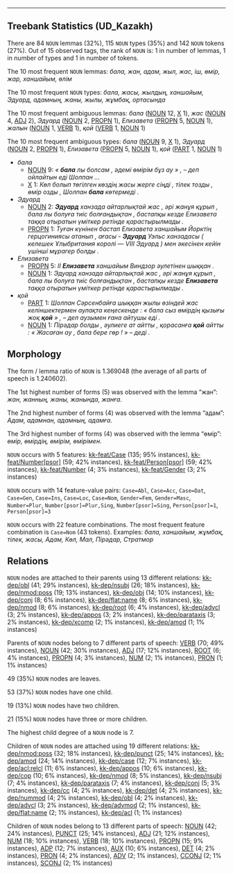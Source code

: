

--------------------------------------------------------------------------------

## Treebank Statistics (UD_Kazakh)

There are 84 `NOUN` lemmas (32%), 115 `NOUN` types (35%) and 142 `NOUN` tokens (27%).
Out of 15 observed tags, the rank of `NOUN` is: 1 in number of lemmas, 1 in number of types and 1 in number of tokens.

The 10 most frequent `NOUN` lemmas: <em>бала, жан, адам, жыл, жас, іш, өмір, жар, ханшайым, өлім</em>

The 10 most frequent `NOUN` types:  <em>бала, жасы, жылдың, ханшайым, Эдуард, адамның, жаны, жылы, жұмбақ, ортасында</em>

The 10 most frequent ambiguous lemmas: <em>бала</em> ([NOUN]() 12, [X]() 1), <em>жас</em> ([NOUN]() 4, [ADJ]() 2), <em>Эдуард</em> ([NOUN]() 2, [PROPN]() 1), <em>Елизавета</em> ([PROPN]() 5, [NOUN]() 1), <em>жалын</em> ([NOUN]() 1, [VERB]() 1), <em>қой</em> ([VERB]() 1, [NOUN]() 1)

The 10 most frequent ambiguous types:  <em>бала</em> ([NOUN]() 9, [X]() 1), <em>Эдуард</em> ([NOUN]() 2, [PROPN]() 1), <em>Елизавета</em> ([PROPN]() 5, [NOUN]() 1), <em>қой</em> ([PART]() 1, [NOUN]() 1)


* <em>бала</em>
  * [NOUN]() 9: <em>« <b>бала</b> лы болсам , әдемі өмірім бұз ау » , – деп ойлайтын еді Шолпан ...</em>
  * [X]() 1: <em>Көл болып төгілген көздің жасы жерге сіңді , тілек тозды , өмір озды , Шолпан <b>бала</b> көтермеді .</em>
* <em>Эдуард</em>
  * [NOUN]() 2: <em><b>Эдуард</b> ханзада айтарлықтай жас , әрі жанұя құрып , бала лы болуға тиіс болғандықтан , бастапқы кезде Елизавета таққа отыратын үміткер ретінде қарастырылмады .</em>
  * [PROPN]() 1: <em>Туған күнінен бастап Елизавета ханшайым Йорктің герцогиниясы атанып , ағасы - <b>Эдуард</b> Уэльс ханзадасы ( келешек Ұлыбритания королі — VIII Эдуард ) мен әкесінен кейін үшінші мұрагер болды .</em>
* <em>Елизавета</em>
  * [PROPN]() 5: <em>II <b>Елизавета</b> ханшайым Виндзор әулетінен шыққан .</em>
  * [NOUN]() 1: <em>Эдуард ханзада айтарлықтай жас , әрі жанұя құрып , бала лы болуға тиіс болғандықтан , бастапқы кезде <b>Елизавета</b> таққа отыратын үміткер ретінде қарастырылмады .</em>
* <em>қой</em>
  * [PART]() 1: <em>Шолпан Сәрсенбайға шыққан жылы өзіндей жас келіншектермен аулақта кеңескенде : « бала сыз өмірдің қызығы жоқ <b>қой</b> » , – деп аузымен ғана айтушы еді .</em>
  * [NOUN]() 1: <em>Пірәдар болды , әулиеге ат айтты , қорасанға <b>қой</b> айтты : « Жасаған ау , бала бере гөр ! » – деді .</em>

## Morphology

The form / lemma ratio of `NOUN` is 1.369048 (the average of all parts of speech is 1.240602).

The 1st highest number of forms (5) was observed with the lemma “жан”: <em>жан, жанның, жаны, жанында, жанға</em>.

The 2nd highest number of forms (4) was observed with the lemma “адам”: <em>Адам, адамнан, адамның, адамға</em>.

The 3rd highest number of forms (4) was observed with the lemma “өмір”: <em>өмір, өмірдің, өмірім, өмірімен</em>.

`NOUN` occurs with 5 features: [kk-feat/Case]() (135; 95% instances), [kk-feat/Number[psor]]() (59; 42% instances), [kk-feat/Person[psor]]() (59; 42% instances), [kk-feat/Number]() (4; 3% instances), [kk-feat/Gender]() (3; 2% instances)

`NOUN` occurs with 14 feature-value pairs: `Case=Abl`, `Case=Acc`, `Case=Dat`, `Case=Gen`, `Case=Ins`, `Case=Loc`, `Case=Nom`, `Gender=Fem`, `Gender=Masc`, `Number=Plur`, `Number[psor]=Plur,Sing`, `Number[psor]=Sing`, `Person[psor]=1`, `Person[psor]=3`

`NOUN` occurs with 22 feature combinations.
The most frequent feature combination is `Case=Nom` (43 tokens).
Examples: <em>бала, ханшайым, жұмбақ, тілек, жасы, Адам, Көл, Мал, Пірәдар, Стратмор</em>


## Relations

`NOUN` nodes are attached to their parents using 13 different relations: [kk-dep/obl]() (41; 29% instances), [kk-dep/nsubj]() (26; 18% instances), [kk-dep/nmod:poss]() (19; 13% instances), [kk-dep/obj]() (14; 10% instances), [kk-dep/conj]() (8; 6% instances), [kk-dep/flat:name]() (8; 6% instances), [kk-dep/nmod]() (8; 6% instances), [kk-dep/root]() (6; 4% instances), [kk-dep/advcl]() (3; 2% instances), [kk-dep/appos]() (3; 2% instances), [kk-dep/parataxis]() (3; 2% instances), [kk-dep/xcomp]() (2; 1% instances), [kk-dep/amod]() (1; 1% instances)

Parents of `NOUN` nodes belong to 7 different parts of speech: [VERB]() (70; 49% instances), [NOUN]() (42; 30% instances), [ADJ]() (17; 12% instances), [ROOT]() (6; 4% instances), [PROPN]() (4; 3% instances), [NUM]() (2; 1% instances), [PRON]() (1; 1% instances)

49 (35%) `NOUN` nodes are leaves.

53 (37%) `NOUN` nodes have one child.

19 (13%) `NOUN` nodes have two children.

21 (15%) `NOUN` nodes have three or more children.

The highest child degree of a `NOUN` node is 7.

Children of `NOUN` nodes are attached using 19 different relations: [kk-dep/nmod:poss]() (32; 18% instances), [kk-dep/punct]() (25; 14% instances), [kk-dep/amod]() (24; 14% instances), [kk-dep/case]() (12; 7% instances), [kk-dep/acl:relcl]() (11; 6% instances), [kk-dep/appos]() (10; 6% instances), [kk-dep/cop]() (10; 6% instances), [kk-dep/nmod]() (8; 5% instances), [kk-dep/nsubj]() (7; 4% instances), [kk-dep/parataxis]() (7; 4% instances), [kk-dep/conj]() (5; 3% instances), [kk-dep/cc]() (4; 2% instances), [kk-dep/det]() (4; 2% instances), [kk-dep/nummod]() (4; 2% instances), [kk-dep/obl]() (4; 2% instances), [kk-dep/advcl]() (3; 2% instances), [kk-dep/advmod]() (2; 1% instances), [kk-dep/flat:name]() (2; 1% instances), [kk-dep/acl]() (1; 1% instances)

Children of `NOUN` nodes belong to 13 different parts of speech: [NOUN]() (42; 24% instances), [PUNCT]() (25; 14% instances), [ADJ]() (21; 12% instances), [NUM]() (18; 10% instances), [VERB]() (18; 10% instances), [PROPN]() (15; 9% instances), [ADP]() (12; 7% instances), [AUX]() (10; 6% instances), [DET]() (4; 2% instances), [PRON]() (4; 2% instances), [ADV]() (2; 1% instances), [CCONJ]() (2; 1% instances), [SCONJ]() (2; 1% instances)

